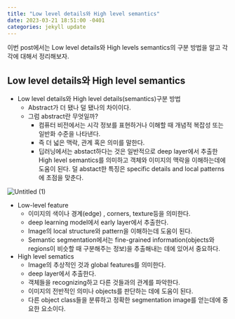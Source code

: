 ```yaml
---
title: "Low level details와 High level semantics"
date: 2023-03-21 18:51:00 -0401
categories: jekyll update
---
```

이번 post에서는 Low level details와 High levels semantics의 구분 방법을 알고 각각에 대해서 정리해보자.

## Low level details와 High level semantics
- Low level details와 High level details(semantics)구분 방법
    - Abstract가 더 됐나 덜 됐나의 차이이다.
    - 그럼 abstract란 무엇일까?
        - 컴퓨터 비전에서는 시각 정보를 표현하거나 이해할 때 개념적 복잡성 또는 일반화 수준을 나타낸다.
        - 즉 더 넓은 맥락, 관계 혹은 의미를 말한다.
        - 딥러닝에서는 abstact하다는 것은 일반적으로  deep layer에서 추출한 High level semantics를 의미하고 객체와 이미지의 맥락을 이해하는데에 도움이 된다. 덜 abstact한 특징은 specific details and local patterns에 초점을 맞춘다.

![Untitled (1)](https://user-images.githubusercontent.com/122383307/226571611-ecde0ef2-4e19-4543-9cd8-f3b9b00bca59.png)

- Low-level feature
    - 이미지의 색이나 경계(edge) , corners, texture등을 의미한다.
    - deep learning model에서 early layer에서 추출한다.
    - Image의 local structure와 pattern을 이해하는데 도움이 된다.
    - Semantic segmentation에서는 fine-grained information(objects와 regions이 비슷할 때 구분해주는 정보)을 추출해내는 데에 있어서 중요하다.
- High level sematics
    - Image의 추상적인 것과 global features를 의미한다.
    - deep layer에서 추출한다.
    - 객체들을 recognizing하고 다른 것들과의 관계를 파악한다.
    - 이미지의 전반적인 의미나 objects를 판단하는 데에 도움이 된다.
    - 다른 object class들을 분류하고 정확한 segmentation image를 얻는데에 중요한 요소이다.
